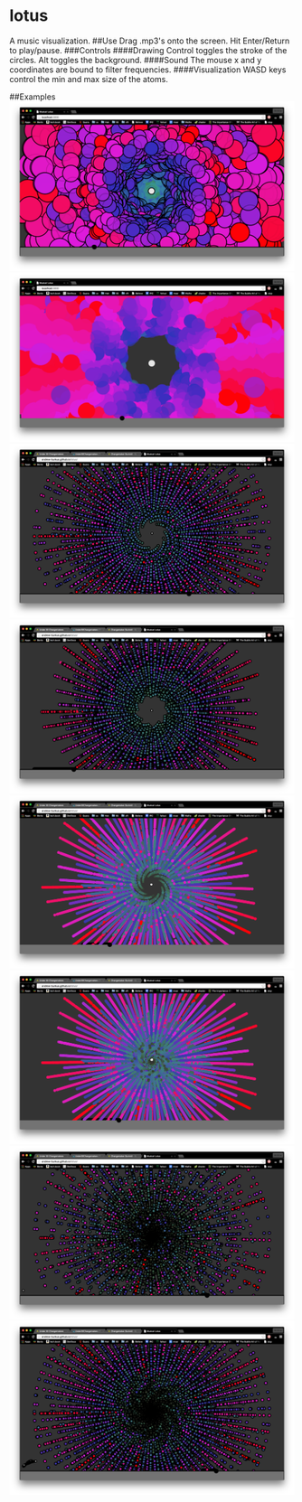 # lotus
A music visualization.
##Use
Drag .mp3's onto the screen. Hit Enter/Return to play/pause.
###Controls
####Drawing
Control toggles the stroke of the circles.
Alt toggles the background.
####Sound
The mouse x and y coordinates are bound to filter frequencies.
####Visualization
WASD keys control the min and max size of the atoms.

##Examples
![alt text](https://raw.githubusercontent.com/Andrew-Burkus/lotus/gh-pages/img/one.png)
![alt text](https://raw.githubusercontent.com/Andrew-Burkus/lotus/gh-pages/img/two.png)
![alt text](https://raw.githubusercontent.com/Andrew-Burkus/lotus/gh-pages/img/three.png)
![alt text](https://raw.githubusercontent.com/Andrew-Burkus/lotus/gh-pages/img/four.png)
![alt text](https://raw.githubusercontent.com/Andrew-Burkus/lotus/gh-pages/img/five.png)
![alt text](https://raw.githubusercontent.com/Andrew-Burkus/lotus/gh-pages/img/six.png)
![alt text](https://raw.githubusercontent.com/Andrew-Burkus/lotus/gh-pages/img/seven.png)
![alt text](https://raw.githubusercontent.com/Andrew-Burkus/lotus/gh-pages/img/eight.png)
